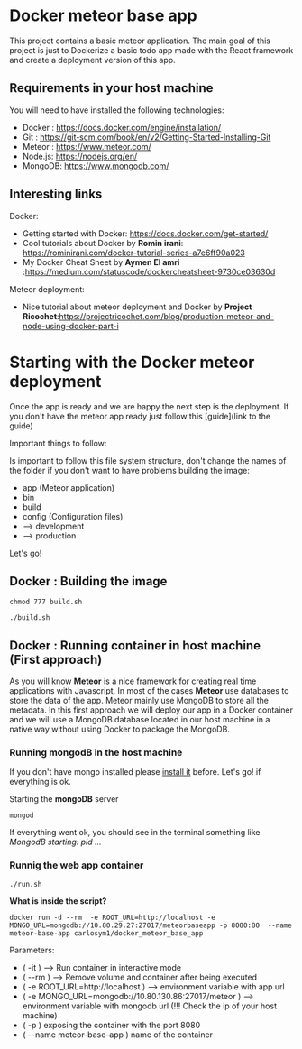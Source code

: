 # Docker meteor base app

This project contains a basic meteor application. The main goal of this project is just to Dockerize a basic todo app made with the React framework and create a deployment version of this app.

## Requirements in your host machine

You will need to have installed the following technologies:

 * Docker : https://docs.docker.com/engine/installation/
 * Git : https://git-scm.com/book/en/v2/Getting-Started-Installing-Git
 * Meteor : https://www.meteor.com/
 * Node.js: https://nodejs.org/en/
 * MongoDB: https://www.mongodb.com/

## Interesting links

Docker:

* Getting started with Docker: https://docs.docker.com/get-started/
* Cool tutorials about Docker by **Romin irani**: https://rominirani.com/docker-tutorial-series-a7e6ff90a023
* My Docker Cheat Sheet by **Aymen El amri** :https://medium.com/statuscode/dockercheatsheet-9730ce03630d

Meteor deployment:

* Nice tutorial about meteor deployment and Docker by **Project Ricochet**:https://projectricochet.com/blog/production-meteor-and-node-using-docker-part-i

# Starting with the Docker meteor deployment

Once the app is ready and we are happy the next step is the deployment. If you don't have the meteor app ready just follow this [guide](link to the guide)

Important things to follow:

Is important to follow this file system structure, don't change the names of the folder if you don't want to have problems building the image:

* app (Meteor application)
* bin
* build
* config (Configuration files)
* --> development
* --> production

Let's go!

## Docker : Building the image

`chmod 777 build.sh`

`./build.sh`

## Docker : Running container in host machine (First approach)

As you will know **Meteor** is a nice framework for creating real time applications with Javascript. In most of the cases **Meteor** use databases to store the data of  the app. Meteor mainly use MongoDB to store all the metadata.  In this first approach we will deploy our app in a Docker container and we will use a MongoDB database located in our host machine in a native way without using Docker to package the MongoDB.

### Running mongodB in the host machine

If you don't have mongo installed please [install it](https://docs.mongodb.com/manual/installation/) before. Let's go! if everything is ok.

Starting the **mongoDB** server

`mongod`

If everything went ok, you should see in the terminal something like *MongodB starting: pid ...*

### Runnig the web app container 

`./run.sh`

**What is inside the script?**

`docker run -d --rm  -e ROOT_URL=http://localhost -e MONGO_URL=mongodb://10.80.29.27:27017/meteorbaseapp -p 8080:80  --name meteor-base-app carlosym1/docker_meteor_base_app`

Parameters:

* ( -it ) --> Run container in interactive mode
* ( --rm ) --> Remove volume and container after being executed
* ( -e ROOT_URL=http://localhost ) --> environment variable with app url
* ( -e MONGO_URL=mongodb://10.80.130.86:27017/meteor ) --> environment variable with mongodb url (!!! Check the ip of your host machine)
* ( -p ) exposing the container with the port 8080
* ( --name meteor-base-app ) name of the container


